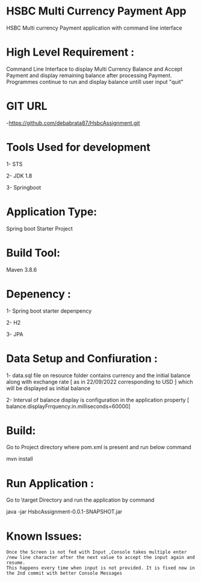# HSBC Multi Currency Payment App
HSBC Multi currency Payment application with command line interface

# High Level Requirement :

  Command Line Interface to display Multi Currency Balance and Accept Payment and display remaining balance after processing Payment.
  Programmes continue to run and display balance untill user input "quit" 

# GIT URL 
  
  -https://github.com/debabrata87/HsbcAssignment.git

# Tools Used for development 

  1- STS 
  
  2- JDK 1.8 
  
  3- Springboot

# Application Type:
  
  Spring boot Starter Project

# Build Tool:

  Maven 3.8.6

# Depenency :

   1- Spring boot starter depenpency 
   
   2- H2 
   
   3- JPA

# Data Setup and Confiuration :

  1- data.sql file on resource folder contains currency and the initial balance along with exchange rate  [ as in 22/09/2022 corresponding to USD ] which will be displayed as initial balance
  
  2- Interval of balance display is configuration in the application property [ balance.displayFrrquency.in.milliseconds=60000]

# Build:

  Go to Project directory where pom.xml is present and run below command 
  
  mvn install 

# Run Application :
  
  Go to <Project Home>\target Directory and run the application by command 
  
  java -jar HsbcAssignment-0.0.1-SNAPSHOT.jar
  
# Known Issues:
	Once the Screen is not fed with Input ,Console takes multiple enter /new line character after the next value to accept the input again and resume.
	This happens every time when input is not provided. It is fixed now in the 2nd commit with better Console Messages
